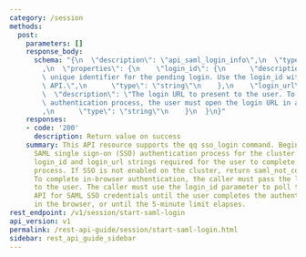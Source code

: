 ```yaml
---
category: /session
methods:
  post:
    parameters: []
    response_body:
      schema: "{\n  \"description\": \"api_saml_login_info\",\n  \"type\": \"object\"\
        ,\n  \"properties\": {\n    \"login_id\": {\n      \"description\": \"The\
        \ unique identifier for the pending login. Use the login_id with the check-saml-login\
        \ API.\",\n      \"type\": \"string\"\n    },\n    \"login_url\": {\n    \
        \  \"description\": \"The login URL to present to the user. To complete the\
        \ authentication process, the user must open the login URL in a browser.\"\
        ,\n      \"type\": \"string\"\n    }\n  }\n}"
    responses:
    - code: '200'
      description: Return value on success
    summary: This API resource supports the qq sso_login command. Begin an interactive
      SAML single sign-on (SSO) authentication process for the cluster. Return the
      login_id and login_url strings required for the user to complete the authentication
      process. If SSO is not enabled on the cluster, return saml_not_configured_error.
      To complete in-browser authentication, the caller must pass the login_url parameter
      to the user. The caller must use the login_id parameter to poll the retrieve-saml-login
      API for SAML SSO credentials until the user completes the authentication process
      in the browser, or until the 5-minute limit elapses.
rest_endpoint: /v1/session/start-saml-login
api_version: v1
permalink: /rest-api-guide/session/start-saml-login.html
sidebar: rest_api_guide_sidebar
---
```

